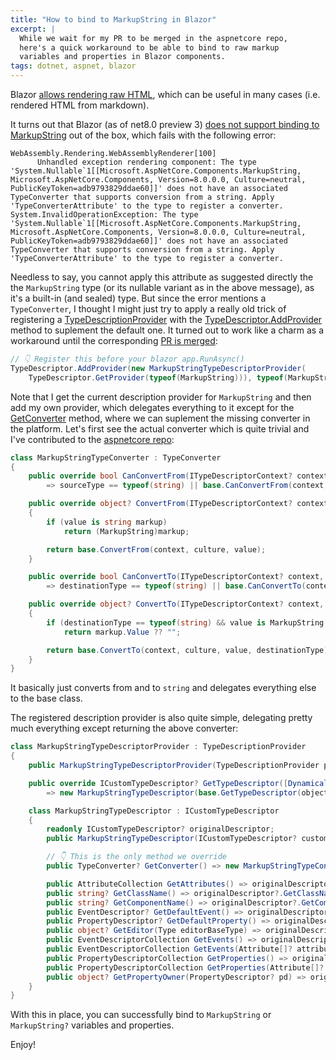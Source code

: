 ```yaml
---
title: "How to bind to MarkupString in Blazor"
excerpt: |
  While we wait for my PR to be merged in the aspnetcore repo, 
  here's a quick workaround to be able to bind to raw markup 
  variables and properties in Blazor components.
tags: dotnet, aspnet, blazor
---
```


Blazor [allows rendering raw HTML](https://learn.microsoft.com/en-us/aspnet/core/blazor/components/?view=aspnetcore-7.0#raw-html), 
which can be useful in many cases (i.e. rendered HTML from markdown).

It turns out that Blazor (as of net8.0 preview 3) [does not support binding to MarkupString](https://github.com/dotnet/aspnetcore/issues/47718) 
out of the box, which fails with the following error:

```
WebAssembly.Rendering.WebAssemblyRenderer[100]
      Unhandled exception rendering component: The type 'System.Nullable`1[[Microsoft.AspNetCore.Components.MarkupString, Microsoft.AspNetCore.Components, Version=8.0.0.0, Culture=neutral, PublicKeyToken=adb9793829ddae60]]' does not have an associated TypeConverter that supports conversion from a string. Apply 'TypeConverterAttribute' to the type to register a converter.
System.InvalidOperationException: The type 'System.Nullable`1[[Microsoft.AspNetCore.Components.MarkupString, Microsoft.AspNetCore.Components, Version=8.0.0.0, Culture=neutral, PublicKeyToken=adb9793829ddae60]]' does not have an associated TypeConverter that supports conversion from a string. Apply 'TypeConverterAttribute' to the type to register a converter.
```

Needless to say, you cannot apply this attribute as suggested directly the the `MarkupString` 
type (or its nullable variant as in the above message), as it's a built-in (and sealed) type. But since the 
error mentions a `TypeConverter`, I thought I might just try to apply a really old trick of 
registering a [TypeDescriptionProvider](https://docs.microsoft.com/en-us/dotnet/api/system.componentmodel.typedescriptionprovider?view=net-7.0) 
with the [TypeDescriptor.AddProvider](https://learn.microsoft.com/en-us/dotnet/api/system.componentmodel.typedescriptor.addprovider?view=net-7.0) 
method to suplement the default one. It turned out to work like a charm as a workaround 
until the corresponding [PR is merged](https://github.com/dotnet/aspnetcore/pull/47719):

```csharp
// 👇 Register this before your blazor app.RunAsync()
TypeDescriptor.AddProvider(new MarkupStringTypeDescriptorProvider(
    TypeDescriptor.GetProvider(typeof(MarkupString))), typeof(MarkupString));
```

Note that I get the current description provider for `MarkupString` and then add my own provider, 
which delegates everything to it except for the [GetConverter](https://learn.microsoft.com/en-us/dotnet/api/system.componentmodel.icustomtypedescriptor.getconverter?view=net-7.0) 
method, where we can suplement the missing converter in the platform. Let's first see the actual 
converter which is quite trivial and I've contributed to the [aspnetcore repo](https://github.com/dotnet/aspnetcore/pull/47719):

```csharp
class MarkupStringTypeConverter : TypeConverter
{
    public override bool CanConvertFrom(ITypeDescriptorContext? context, Type sourceType)
        => sourceType == typeof(string) || base.CanConvertFrom(context, sourceType);

    public override object? ConvertFrom(ITypeDescriptorContext? context, CultureInfo? culture, object value)
    {
        if (value is string markup)
            return (MarkupString)markup;

        return base.ConvertFrom(context, culture, value);
    }

    public override bool CanConvertTo(ITypeDescriptorContext? context, [NotNullWhen(true)] Type? destinationType)
        => destinationType == typeof(string) || base.CanConvertTo(context, destinationType);

    public override object? ConvertTo(ITypeDescriptorContext? context, CultureInfo? culture, object? value, Type destinationType)
    {
        if (destinationType == typeof(string) && value is MarkupString markup)
            return markup.Value ?? "";

        return base.ConvertTo(context, culture, value, destinationType);
    }
}
```

It basically just converts from and to `string` and delegates everything else to the base class.

The registered description provider is also quite simple, delegating pretty much everything 
except returning the above converter:

```csharp
class MarkupStringTypeDescriptorProvider : TypeDescriptionProvider
{
    public MarkupStringTypeDescriptorProvider(TypeDescriptionProvider parent) : base(parent) { }

    public override ICustomTypeDescriptor? GetTypeDescriptor([DynamicallyAccessedMembers((DynamicallyAccessedMemberTypes)(-1))] Type objectType, object? instance) 
        => new MarkupStringTypeDescriptor(base.GetTypeDescriptor(objectType, instance));

    class MarkupStringTypeDescriptor : ICustomTypeDescriptor
    {
        readonly ICustomTypeDescriptor? originalDescriptor;
        public MarkupStringTypeDescriptor(ICustomTypeDescriptor? customTypeDescriptor) => originalDescriptor = customTypeDescriptor;

        // 👇 This is the only method we override
        public TypeConverter? GetConverter() => new MarkupStringTypeConverter();

        public AttributeCollection GetAttributes() => originalDescriptor?.GetAttributes() ?? new AttributeCollection();
        public string? GetClassName() => originalDescriptor?.GetClassName();
        public string? GetComponentName() => originalDescriptor?.GetComponentName();
        public EventDescriptor? GetDefaultEvent() => originalDescriptor?.GetDefaultEvent();
        public PropertyDescriptor? GetDefaultProperty() => originalDescriptor?.GetDefaultProperty();
        public object? GetEditor(Type editorBaseType) => originalDescriptor?.GetEditor(editorBaseType);
        public EventDescriptorCollection GetEvents() => originalDescriptor?.GetEvents() ?? new EventDescriptorCollection(null);
        public EventDescriptorCollection GetEvents(Attribute[]? attributes) => originalDescriptor?.GetEvents(attributes) ?? new EventDescriptorCollection(null);
        public PropertyDescriptorCollection GetProperties() => originalDescriptor?.GetProperties() ?? new PropertyDescriptorCollection(null);
        public PropertyDescriptorCollection GetProperties(Attribute[]? attributes) => originalDescriptor?.GetProperties(attributes) ?? new PropertyDescriptorCollection(null);
        public object? GetPropertyOwner(PropertyDescriptor? pd) => originalDescriptor?.GetPropertyOwner(pd);
    }
}
```

With this in place, you can successfully bind to `MarkupString` or `MarkupString?` variables and properties.

Enjoy!
